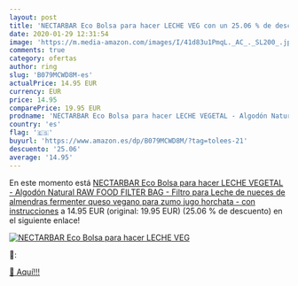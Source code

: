 ```yaml
---
layout: post
title: 'NECTARBAR Eco Bolsa para hacer LECHE VEG con un 25.06 % de descuento'
date: 2020-01-29 12:31:54
image: 'https://m.media-amazon.com/images/I/41d83u1PmqL._AC_._SL200_.jpg'
comments: true
category: ofertas
author: ring
slug: 'B079MCWD8M-es'
actualPrice: 14.95 EUR
currency: EUR
price: 14.95
comparePrice: 19.95 EUR
prodname: 'NECTARBAR Eco Bolsa para hacer LECHE VEGETAL - Algodón Natural RAW FOOD FILTER BAG - Filtro para Leche de nueces  de almendras  fermenter queso vegano  para zumo  jugo  horchata - con instrucciones'
country: 'es'
flag: '🇪🇸'
buyurl: 'https://www.amazon.es/dp/B079MCWD8M/?tag=tolees-21'
descuento: '25.06'
average: '14.95'
---
```


En este momento está [NECTARBAR Eco Bolsa para hacer LECHE VEGETAL - Algodón Natural RAW FOOD FILTER BAG - Filtro para Leche de nueces  de almendras  fermenter queso vegano  para zumo  jugo  horchata - con instrucciones](https://www.amazon.es/dp/B079MCWD8M/?tag=tolees-21) a 14.95 EUR (original: 19.95 EUR) (25.06 %  de descuento) en el siguiente enlace!

[![NECTARBAR Eco Bolsa para hacer LECHE VEG](https://m.media-amazon.com/images/I/41d83u1PmqL._AC_._SL200_.jpg)](https://www.amazon.es/dp/B079MCWD8M/?tag=tolees-21)

🔎:


[🛒 Aquí!!!](https://www.amazon.es/dp/B079MCWD8M/?tag=tolees-21)
